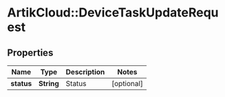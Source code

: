 # ArtikCloud::DeviceTaskUpdateRequest

## Properties
Name | Type | Description | Notes
------------ | ------------- | ------------- | -------------
**status** | **String** | Status | [optional] 


